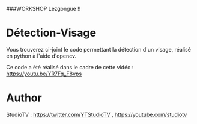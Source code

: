 ###WORKSHOP
Lezgongue !!

# Détection-Visage

Vous trouverez ci-joint le code permettant la détection d'un visage, réalisé en python à l'aide d'opencv.

Ce code a été réalisé dans le cadre de cette vidéo : https://youtu.be/YR7Fq_F8vps

# Author

StudioTV : https://twitter.com/YTStudioTV , https://youtube.com/studiotv
